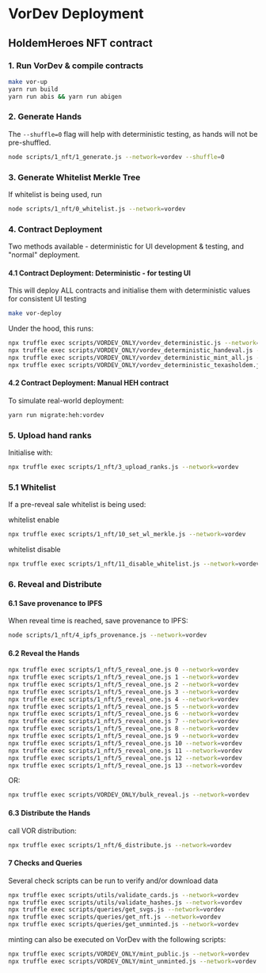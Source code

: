 # VorDev Deployment

## HoldemHeroes NFT contract

### 1. Run VorDev & compile contracts

```bash
make vor-up
yarn run build
yarn run abis && yarn run abigen
```

### 2. Generate Hands

The `--shuffle=0` flag will help with deterministic testing, as hands will not be pre-shuffled.

```bash
node scripts/1_nft/1_generate.js --network=vordev --shuffle=0
```

### 3. Generate Whitelist Merkle Tree

If whitelist is being used, run

```bash
node scripts/1_nft/0_whitelist.js --network=vordev
```

### 4. Contract Deployment

Two methods available - deterministic for UI development & testing, and "normal" deployment.

#### 4.1 Contract Deployment: Deterministic - for testing UI

This will deploy ALL contracts and initialise them with deterministic values for consistent UI testing

```bash
make vor-deploy
```

Under the hood, this runs:

```bash
npx truffle exec scripts/VORDEV_ONLY/vordev_deterministic.js --network=vordev && \
npx truffle exec scripts/VORDEV_ONLY/vordev_deterministic_handeval.js --network=vordev && \
npx truffle exec scripts/VORDEV_ONLY/vordev_deterministic_mint_all.js --network=vordev && \
npx truffle exec scripts/VORDEV_ONLY/vordev_deterministic_texasholdem.js --network=vordev
```

#### 4.2 Contract Deployment: Manual HEH contract

To simulate real-world deployment:

```bash
yarn run migrate:heh:vordev
```

### 5. Upload hand ranks

Initialise with:

```bash
npx truffle exec scripts/1_nft/3_upload_ranks.js --network=vordev
```

### 5.1 Whitelist

If a pre-reveal sale whitelist is being used:

whitelist enable
```bash
npx truffle exec scripts/1_nft/10_set_wl_merkle.js --network=vordev
```

whitelist disable
```bash
npx truffle exec scripts/1_nft/11_disable_whitelist.js --network=vordev
```

### 6. Reveal and Distribute

#### 6.1 Save provenance to IPFS

When reveal time is reached, save provenance to IPFS:

```bash
node scripts/1_nft/4_ipfs_provenance.js --network=vordev
```

#### 6.2 Reveal the Hands

```bash
npx truffle exec scripts/1_nft/5_reveal_one.js 0 --network=vordev
npx truffle exec scripts/1_nft/5_reveal_one.js 1 --network=vordev
npx truffle exec scripts/1_nft/5_reveal_one.js 2 --network=vordev
npx truffle exec scripts/1_nft/5_reveal_one.js 3 --network=vordev
npx truffle exec scripts/1_nft/5_reveal_one.js 4 --network=vordev
npx truffle exec scripts/1_nft/5_reveal_one.js 5 --network=vordev
npx truffle exec scripts/1_nft/5_reveal_one.js 6 --network=vordev
npx truffle exec scripts/1_nft/5_reveal_one.js 7 --network=vordev
npx truffle exec scripts/1_nft/5_reveal_one.js 8 --network=vordev
npx truffle exec scripts/1_nft/5_reveal_one.js 9 --network=vordev
npx truffle exec scripts/1_nft/5_reveal_one.js 10 --network=vordev
npx truffle exec scripts/1_nft/5_reveal_one.js 11 --network=vordev
npx truffle exec scripts/1_nft/5_reveal_one.js 12 --network=vordev
npx truffle exec scripts/1_nft/5_reveal_one.js 13 --network=vordev
```

OR:

```bash
npx truffle exec scripts/VORDEV_ONLY/bulk_reveal.js --network=vordev
```

#### 6.3 Distribute the Hands

call VOR distribution:

```bash
npx truffle exec scripts/1_nft/6_distribute.js --network=vordev
```

#### 7 Checks and Queries

Several check scripts can be run to verify and/or download data

```bash
npx truffle exec scripts/utils/validate_cards.js --network=vordev
npx truffle exec scripts/utils/validate_hashes.js --network=vordev
npx truffle exec scripts/queries/get_svgs.js --network=vordev
npx truffle exec scripts/queries/get_nft.js --network=vordev
npx truffle exec scripts/queries/get_unminted.js --network=vordev
```

minting can also be executed on VorDev with the following scripts:

```bash
npx truffle exec scripts/VORDEV_ONLY/mint_public.js --network=vordev
npx truffle exec scripts/VORDEV_ONLY/mint_unminted.js --network=vordev
```
